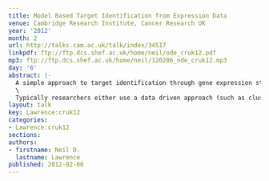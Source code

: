 ```yaml
---
title: Model Based Target Identification from Expression Data
venue: Cambridge Research Institute, Cancer Research UK
year: '2012'
month: 2
url: http://talks.cam.ac.uk/talk/index/34517
linkpdf: ftp://ftp.dcs.shef.ac.uk/home/neil/ode_cruk12.pdf
mp3: ftp://ftp.dcs.shef.ac.uk/home/neil/120206_ode_cruk12.mp3
day: '6'
abstract: |-
  A simple approach to target identification through gene expression studies has been to cluster the expression profiles and look for coregulated genes within clusters. Within systems biology mechanistic models of gene expression are typically constructed through differential equations. mRNA’s production is taken to be proportional to transcription factor activity (with the proportionality given by the sensitivity) and the mRNA is assumed to decay at a particular rate. The assumption that coregulated genes have similar profiles is equivalent to assuming both the decay and the sensitivity are high.\
  \
  Typically researchers either use a data driven approach (such as clustering) or a model based approach (such as differential equations). In this talk we advocate hybrid techniques which have aspects of the mechanistic and data driven models. We combine simple differential equation models with Gaussian process priors to make probabilistic models with mechanistic underpinnings. We show applications in target identification from mRNA measurements.
layout: talk
key: Lawrence:cruk12
categories:
- Lawrence:cruk12
sections: 
authors:
- firstname: Neil D.
  lastname: Lawrence
published: 2012-02-06
---
```

